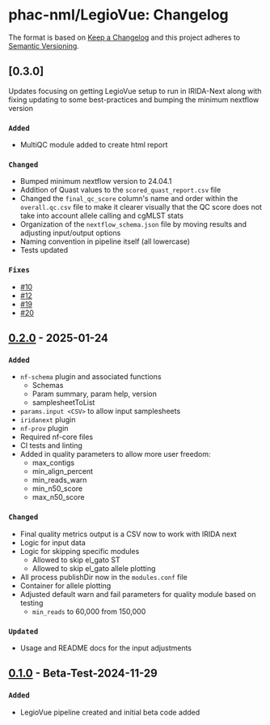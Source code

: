 # phac-nml/LegioVue: Changelog

The format is based on [Keep a Changelog](https://keepachangelog.com/en/1.0.0/)
and this project adheres to [Semantic Versioning](https://semver.org/spec/v2.0.0.html).

## [0.3.0]

Updates focusing on getting LegioVue setup to run in IRIDA-Next along with fixing updating to some best-practices and bumping the minimum nextflow version

### `Added`

- MultiQC module added to create html report

### `Changed`

- Bumped minimum nextflow version to 24.04.1
- Addition of Quast values to the `scored_quast_report.csv` file
- Changed the `final_qc_score` column's name and order within the `overall.qc.csv` file to make it clearer visually that the QC score does not take into account allele calling and cgMLST stats
- Organization of the `nextflow_schema.json` file by moving results and adjusting input/output options
- Naming convention in pipeline itself (all lowercase)
- Tests updated

### `Fixes`

- [#10](https://github.com/phac-nml/legiovue/issues/10)
- [#12](https://github.com/phac-nml/legiovue/issues/12)
- [#19](https://github.com/phac-nml/legiovue/issues/19)
- [#20](https://github.com/phac-nml/legiovue/issues/20)

## [0.2.0] - 2025-01-24

### `Added`

- `nf-schema` plugin and associated functions
  - Schemas
  - Param summary, param help, version
  - samplesheetToList
- `params.input <CSV>` to allow input samplesheets
- `iridanext` plugin
- `nf-prov` plugin
- Required nf-core files
- CI tests and linting
- Added in quality parameters to allow more user freedom:
  - max_contigs
  - min_align_percent
  - min_reads_warn
  - min_n50_score
  - max_n50_score

### `Changed`

- Final quality metrics output is a CSV now to work with IRIDA next
- Logic for input data
- Logic for skipping specific modules
  - Allowed to skip el_gato ST
  - Allowed to skip el_gato allele plotting
- All process publishDir now in the `modules.conf` file
- Container for allele plotting
- Adjusted default warn and fail parameters for quality module based on testing
  - `min_reads` to 60,000 from 150,000

### `Updated`

- Usage and README docs for the input adjustments

## [0.1.0] - Beta-Test-2024-11-29

### `Added`

- LegioVue pipeline created and initial beta code added

[0.1.0]: https://github.com/phac-nml/legiovue/releases/tag/0.1.0
[0.2.0]: https://github.com/phac-nml/legiovue/releases/tag/0.2.0
